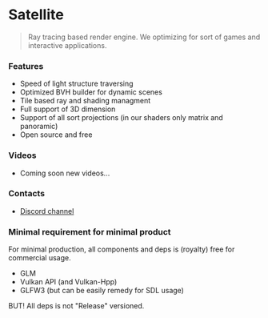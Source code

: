 # Satellite 

> Ray tracing based render engine. We optimizing for sort of games and interactive applications. 

### Features

* Speed of light structure traversing
* Optimized BVH builder for dynamic scenes
* Tile based ray and shading managment 
* Full support of 3D dimension 
* Support of all sort projections (in our shaders only matrix and panoramic)
* Open source and free 

### Videos

* Coming soon new videos...

### Contacts 

* [Discord channel](https://discordapp.com/invite/HFfADHH)

### Minimal requirement for minimal product

For minimal production, all components and deps is (royalty) free for commercial usage. 

* GLM 
* Vulkan API (and Vulkan-Hpp)
* GLFW3 (but can be easily remedy for SDL usage)

BUT! All deps is not "Release" versioned. 
